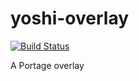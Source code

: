 # yoshi-overlay

[![Build Status](https://travis-ci.org/lleseur/yoshi-overlay.svg?branch=master)](https://travis-ci.org/lleseur/yoshi-overlay)

A Portage overlay

